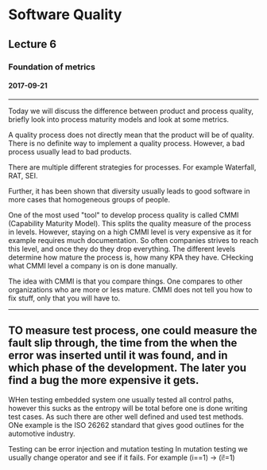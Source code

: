 # Software Quality
## Lecture 6
### Foundation of metrics
#### 2017-09-21
----------
Today we will discuss the difference between product and process quality, briefly look into process maturity models and look at some metrics.

A quality process does not directly mean that the product will be of quality. There is no definite way to implement a quality process.
However, a bad process usually lead to bad products.  

There are multiple different strategies for processes. For example Waterfall, RAT, SEI.

Further, it has been shown that diversity usually leads to good software in more cases that homogeneous groups of people.

One of the most used "tool" to develop process quality is called CMMI (Capability Maturity Model). This splits the quality measure of the process in levels. However, staying on a high CMMI level is very expensive as it for example requires much documentation. So often companies strives to reach this level, and once they do they drop everything. The different levels determine how mature the process is, how many KPA they have. CHecking what CMMI level a company is on is done manually.


The idea with CMMI is that you compare things. One compares to other organizations who are more or less mature. CMMI does not tell you how to fix stuff, only that you will have to.

---
TO measure test process, one could measure the fault slip through, the time from the when the error was inserted until it was found, and in which phase of the development. The later you find a bug the more expensive it gets.
---
WHen testing embedded system one usually tested all control paths, however this sucks as the entropy will be total before one is done writing test cases. As such there are other well defined and used test methods. ONe example is the ISO 26262 standard that gives good outlines for the automotive industry.


Testing can be error injection and mutation testing
In mutation testing we usually change operator and see if it fails.
For example (i==1) -> (i!=1)
